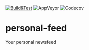 [![Build&Test](https://github.com/timmyb32r/personal-feed/workflows/Go/badge.svg)](https://github.com/timmyb32r/personal-feed/actions)
![AppVeyor](https://img.shields.io/appveyor/build/timmyb32r/personal-feed)
![Codecov](https://img.shields.io/codecov/c/github/timmyb32r/personal-feed)

# personal-feed
Your personal newsfeed
